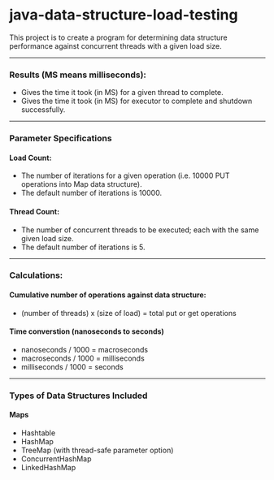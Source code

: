 # java-data-structure-load-testing
This project is to create a program for determining data structure performance against concurrent threads with a given load size.

---
### Results (MS means milliseconds):
* Gives the time it took (in MS) for a given thread to complete. 
* Gives the time it took (in MS) for executor to complete and shutdown successfully. 

---
### Parameter Specifications
#### Load Count: 
* The number of iterations for a given operation (i.e. 10000 PUT operations into Map data structure). 
* The default number of iterations is 10000.
#### Thread Count: 
* The number of concurrent threads to be executed; each with the same given load size. 
* The default number of iterations is 5.

---
### Calculations:
#### Cumulative number of operations against data structure: 
* (number of threads) x (size of load) = total put or get operations
#### Time converstion (nanoseconds to seconds)
* nanoseconds / 1000 = macroseconds
* macroseconds / 1000 = milliseconds
* milliseconds / 1000 = seconds

---
### Types of Data Structures Included
#### Maps
* Hashtable
* HashMap
* TreeMap (with thread-safe parameter option)
* ConcurrentHashMap
* LinkedHashMap
